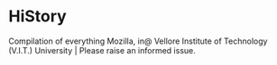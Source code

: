 # HiStory
Compilation of everything Mozilla, in@ Vellore Institute of Technology (V.I.T.) University | Please raise an informed issue.
